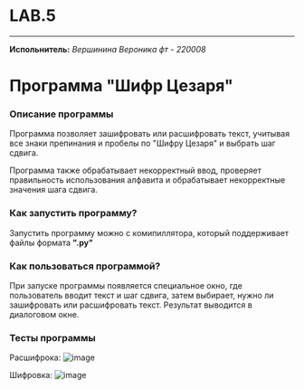 # LAB.5
____
__Испольнитель:__
*Вершинина Вероника фт - 220008*
# Программа "Шифр Цезаря"
### Описание программы
Программа позволяет зашифровать или расшифровать текст, учитывая все знаки препинания и пробелы по "Шифру Цезаря" и выбрать шаг сдвига.

Программа также обрабатывает некорректный ввод, проверяет правильность использования алфавита и обрабатывает некорректные значения шага сдвига.





### Как запустить программу?
Запустить программу можно с комипиллятора, который поддерживает файлы формата __".py"__

### Как пользоваться программой?
При запуске программы появляется специальное окно, где пользователь вводит текст и шаг сдвига, затем выбирает, нужно ли зашифровать или расшифровать текст. Результат выводится в диалоговом окне. 

### Тесты программы

Расшифрока: 
![image](https://github.com/Nemious/LAB.5/assets/146121558/17a84d60-6c34-43fc-b2e5-0e2ce92dc602)

Шифровка:
![image](https://github.com/Nemious/LAB.5/assets/146121558/fd366c72-df88-4f59-8eb0-fcbb3c27dc34)

